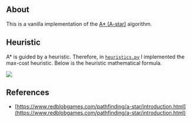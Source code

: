 ## About

This is a vanilla implementation of the [A* (A-star)](https://en.wikipedia.org/wiki/A*_search_algorithm) algorithm.


## Heuristic

A* is guided by a heuristic. Therefore, in [`heuristics.py`](src/heuristics.py) I implemented the max-cost heuristic. Below is the heuristic mathematical formula.

<img src="https://latex.codecogs.com/png.latex?h^{max}(s,g)=\max_{g_i%20\in%20g}\begin{cases}0,%20&%20\text{if%20}%20g_i%20\in%20s\\\min%20\{cost(a)%20+%20h^{max}(s,pre(a))\text{%20|%20}a%20\in%20A%20\text{%20and%20}g_i%20\in%20\text{eff}(a)\}%20&%20\text{otherwise}\\\end{cases}" />

## References

- [https://www.redblobgames.com/pathfinding/a-star/introduction.html](https://www.redblobgames.com/pathfinding/a-star/introduction.html)